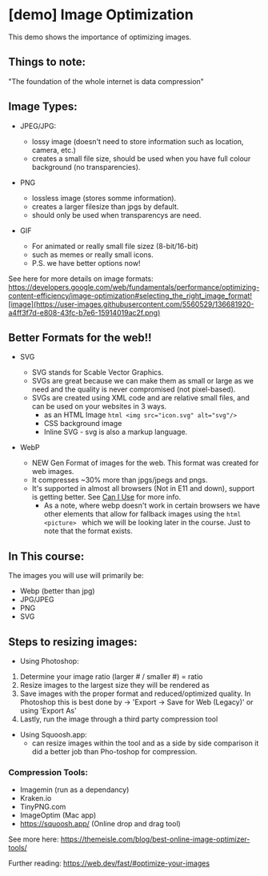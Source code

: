 # [demo] Image Optimization

This demo shows the importance of optimizing images. 

## Things to note:

"The foundation of the whole internet is data compression"

## Image Types:
- JPEG/JPG: 
  - lossy image (doesn't need to store information such as location, camera, etc.) 
  - creates a small file size, should be used when you have full colour background (no transparencies). 

- PNG
  - lossless image (stores somme information).
  - creates a larger filesize than jpgs by default.
  - should only be used when transparencys are need.
  
  
- GIF
  - For animated or really small file sizez (8-bit/16-bit)
  - such as memes or really small icons.
  - P.S. we have better options now! 


See here for more details on image formats: https://developers.google.com/web/fundamentals/performance/optimizing-content-efficiency/image-optimization#selecting_the_right_image_format![image](https://user-images.githubusercontent.com/5560529/136681920-a4ff3f7d-e808-43fc-b7e6-15914019ac2f.png)


## Better Formats for the web!!

- SVG
  - SVG stands for Scable Vector Graphics. 
  - SVGs are great because we can make them as small or large as we need and the quality is never compromised (not pixel-based). 
  - SVGs are created using XML code and are relative small files, and can be used on your websites in 3 ways. 
    - as an HTML Image ```html <img src="icon.svg" alt="svg"/> ```
    - CSS background image  
    - Inline SVG - svg is also a markup language.

- WebP
  - NEW Gen Format of images for the web. This format was created for web images.
  - It compresses ~30% more than jpgs/jpegs and pngs.
  - It's supported in almost all browsers (Not in E11 and down), support is getting better. See [Can I Use](caniuse.com) for more info. 
    - As a note, where webp doesn't work in certain browsers we have other elements that allow for fallback images using the ```html <picture> ``` which we will be looking later in the course. Just to note that the format exists. 

## In This course:
The images you will use will primarily be:
- Webp (better than jpg)
- JPG/JPEG
- PNG
- SVG

## Steps to resizing images:

- Using Photoshop:
1. Determine your image ratio (larger # / smaller #) = ratio
2. Resize images to the largest size they will be rendered as
3. Save images with the proper format and reduced/optimized quality. In Photoshop this is best done by -> 'Export -> Save for Web (Legacy)' or using 'Export As'
4. Lastly, run the image through a third party compression tool

- Using Squoosh.app:
  - can resize images within the tool and as a side by side comparison it did a better job than Pho-toshop for compression.
 
 ### Compression Tools:
 
  - Imagemin (run as a dependancy)
  - Kraken.io
  - TinyPNG.com
  - ImageOptim (Mac app)
  - https://squoosh.app/ (Online drop and drag tool)

See more here: https://themeisle.com/blog/best-online-image-optimizer-tools/

Further reading: https://web.dev/fast/#optimize-your-images 


